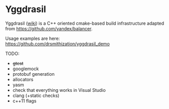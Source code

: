 # Yggdrasil
Yggdrasil ([wiki](https://en.wikipedia.org/wiki/Yggdrasil)) is a C++ oriented cmake-based build infrastructure adapted from https://github.com/yandex/balancer.

Usage examples are here: https://github.com/drsmithization/yggdrasil_demo

TODO:
* ~~gtest~~
* googlemock
* protobuf generation
* allocators
* yasm
* check that everything works in Visual Studio
* clang (+static checks)
* c++11 flags
